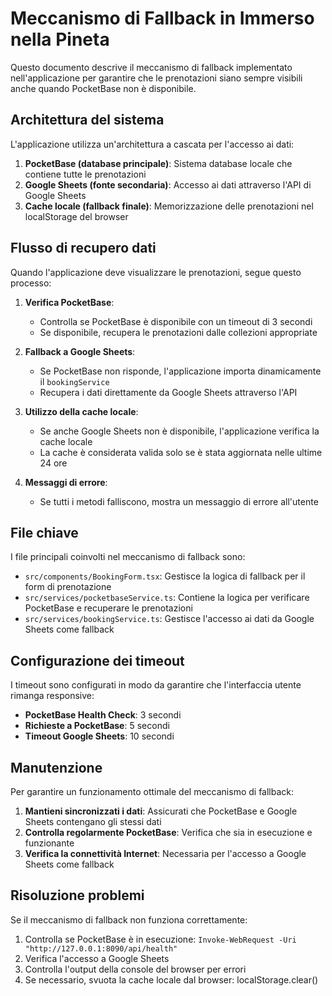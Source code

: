 # Meccanismo di Fallback in Immerso nella Pineta

Questo documento descrive il meccanismo di fallback implementato nell'applicazione per garantire che le prenotazioni siano sempre visibili anche quando PocketBase non è disponibile.

## Architettura del sistema

L'applicazione utilizza un'architettura a cascata per l'accesso ai dati:

1. **PocketBase (database principale)**: Sistema database locale che contiene tutte le prenotazioni
2. **Google Sheets (fonte secondaria)**: Accesso ai dati attraverso l'API di Google Sheets
3. **Cache locale (fallback finale)**: Memorizzazione delle prenotazioni nel localStorage del browser

## Flusso di recupero dati

Quando l'applicazione deve visualizzare le prenotazioni, segue questo processo:

1. **Verifica PocketBase**:

   - Controlla se PocketBase è disponibile con un timeout di 3 secondi
   - Se disponibile, recupera le prenotazioni dalle collezioni appropriate

2. **Fallback a Google Sheets**:

   - Se PocketBase non risponde, l'applicazione importa dinamicamente il `bookingService`
   - Recupera i dati direttamente da Google Sheets attraverso l'API

3. **Utilizzo della cache locale**:

   - Se anche Google Sheets non è disponibile, l'applicazione verifica la cache locale
   - La cache è considerata valida solo se è stata aggiornata nelle ultime 24 ore

4. **Messaggi di errore**:
   - Se tutti i metodi falliscono, mostra un messaggio di errore all'utente

## File chiave

I file principali coinvolti nel meccanismo di fallback sono:

- `src/components/BookingForm.tsx`: Gestisce la logica di fallback per il form di prenotazione
- `src/services/pocketbaseService.ts`: Contiene la logica per verificare PocketBase e recuperare le prenotazioni
- `src/services/bookingService.ts`: Gestisce l'accesso ai dati da Google Sheets come fallback

## Configurazione dei timeout

I timeout sono configurati in modo da garantire che l'interfaccia utente rimanga responsive:

- **PocketBase Health Check**: 3 secondi
- **Richieste a PocketBase**: 5 secondi
- **Timeout Google Sheets**: 10 secondi

## Manutenzione

Per garantire un funzionamento ottimale del meccanismo di fallback:

1. **Mantieni sincronizzati i dati**: Assicurati che PocketBase e Google Sheets contengano gli stessi dati
2. **Controlla regolarmente PocketBase**: Verifica che sia in esecuzione e funzionante
3. **Verifica la connettività Internet**: Necessaria per l'accesso a Google Sheets come fallback

## Risoluzione problemi

Se il meccanismo di fallback non funziona correttamente:

1. Controlla se PocketBase è in esecuzione: `Invoke-WebRequest -Uri "http://127.0.0.1:8090/api/health"`
2. Verifica l'accesso a Google Sheets
3. Controlla l'output della console del browser per errori
4. Se necessario, svuota la cache locale dal browser: localStorage.clear()
